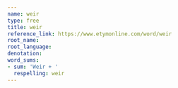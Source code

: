 ```yaml
---
name: weir
type: free
title: weir
reference_link: https://www.etymonline.com/word/weir
root_name: 
root_language: 
denotation: 
word_sums:
- sum: 'Weir + '
  respelling: weir
---
```

